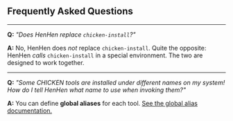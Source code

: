 ## Frequently Asked Questions

---

**Q:** *"Does HenHen replace `chicken-install`?"*

**A:** No, HenHen does *not* replace `chicken-install`. Quite the opposite: HenHen *calls* `chicken-install` in a special environment. The two are designed to work together.

---

**Q:** *"Some CHICKEN tools are installed under different names on my system! How do I tell HenHen what name to use when invoking them?"*

**A:** You can define **global aliases** for each tool. [See the global alias documentation.](./aliases.md)
